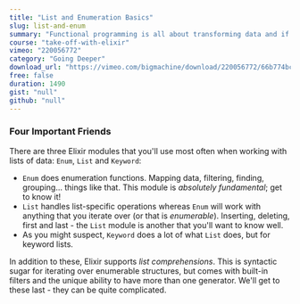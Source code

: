 ```yaml
---
title: "List and Enumeration Basics"
slug: list-and-enum
summary: "Functional programming is all about transforming data and if we're going to work with Solar Flares, we need to understand how Lists work - how we query, slice, dice, add and remove. That's what we're going to do now."
course: "take-off-with-elixir"
vimeo: "220056772"
category: "Going Deeper"
download_url: "https://vimeo.com/bigmachine/download/220056772/66b774bce8"
free: false
duration: 1490
gist: "null"
github: "null"
---
```


### Four Important Friends

There are three Elixir modules that you'll use most often when working with lists of data: `Enum`, `List` and `Keyword`:

 - `Enum` does enumeration functions. Mapping data, filtering, finding, grouping... things like that. This module is *absolutely fundamental*; get to know it!
 - `List` handles list-specific operations whereas `Enum` will work with anything that you iterate over (or that is *enumerable*). Inserting, deleting, first and last - the `List` module is another that you'll want to know well.
 - As you might suspect, `Keyword` does a lot of what `List` does, but for keyword lists.

In addition to these, Elixir supports *list comprehensions*. This is syntactic sugar for iterating over enumerable structures, but comes with built-in filters and the unique ability to have more than one generator.  We'll get to these last - they can be quite complicated.

